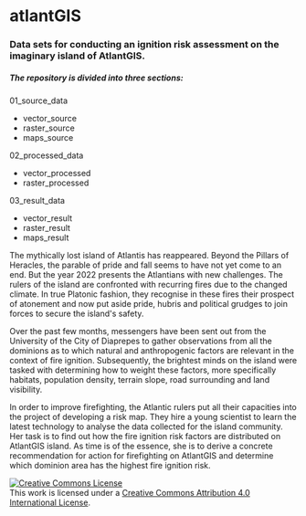 # atlantGIS
### Data sets for conducting an ignition risk assessment on the imaginary island of AtlantGIS.


##### The repository is divided into three sections:

01_source_data
- vector_source 
- raster_source
- maps_source


02_processed_data
- vector_processed
- raster_processed


03_result_data
- vector_result
- raster_result
- maps_result

The mythically lost island of Atlantis has reappeared. Beyond the Pillars of Heracles, the parable of pride and fall seems to have not yet come to an end. But the year 2022 presents the Atlantians with new challenges. The rulers of the island are confronted with recurring fires due to the changed climate. In true Platonic fashion, they recognise in these fires their prospect of atonement and now put aside pride, hubris and political grudges to join forces to secure the island's safety. 

Over the past few months, messengers have been sent out from the University of the City of Diaprepes to gather observations from all the dominions as to which natural and anthropogenic factors are relevant in the context of fire ignition. Subsequently, the brightest minds on the island were tasked with determining how to weight these factors, more specifically habitats, population density, terrain slope, road surrounding and land visibility.

In order to improve firefighting, the Atlantic rulers put all their capacities into the project of developing a risk map. They hire a young scientist to learn the latest technology to analyse the data collected for the island community. Her task is to find out how the fire ignition risk factors are distributed on AtlantGIS island. As time is of the essence, she is to derive a concrete recommendation for action for firefighting on AtlantGIS and determine which dominion area has the highest fire ignition risk. 







<a rel="license" href="http://creativecommons.org/licenses/by/4.0/"><img alt="Creative Commons License" style="border-width:0" src="https://i.creativecommons.org/l/by/4.0/88x31.png" /></a><br />This work is licensed under a <a rel="license" href="http://creativecommons.org/licenses/by/4.0/">Creative Commons Attribution 4.0 International License</a>.
